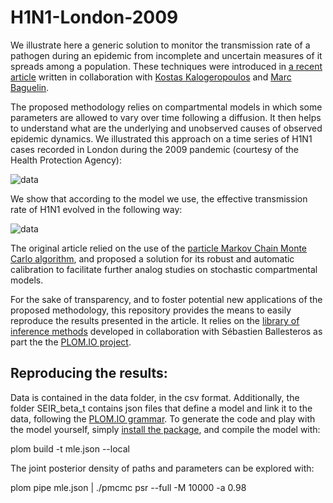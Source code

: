 H1N1-London-2009
================

We illustrate here a generic solution to monitor the transmission rate of a pathogen during an epidemic from incomplete and uncertain 
measures of it spreads among a population. These techniques were introduced in [a recent article][1] written in 
collaboration with [Kostas Kalogeropoulos][2] and [Marc Baguelin][3]. 

The proposed methodology relies on compartmental models in which some parameters are allowed to vary over time
following a diffusion. It then helps to understand what are the underlying and unobserved causes of observed epidemic 
dynamics. We illustrated this approach on a time series of H1N1 cases recorded in London during the 2009 pandemic 
(courtesy of the Health Protection Agency):

![data](https://raw.github.com/JDureau/H1N1-London-2009/master/images/data.png?login=JDureau&token=c5b1e3d648591265b128978f10a0bcee)

We show that according to the model we use, the effective transmission rate of H1N1 evolved in the following way:

![data](https://raw.github.com/JDureau/H1N1-London-2009/master/images/beta.png?login=JDureau&token=c5b1e3d648591265b128978f10a0bcee)

The original article relied on the use of the [particle Markov Chain Monte Carlo algorithm][4], and proposed a solution for 
its robust and automatic calibration to facilitate further analog studies on stochastic compartmental models. 

For the sake of transparency, and to foster potential new applications of the proposed methodology, this repository provides
the means to easily reproduce the results presented in the article. It relies on the [library of inference methods][5]
developed in collaboration with Sébastien Ballesteros as part the the [PLOM.IO project][6].

Reproducing the results:
------------------------

Data is contained in the data folder, in the csv format. Additionally, the folder SEIR_beta_t contains json files that 
define a model and link it to the data, following the [PLOM.IO grammar][6]. To generate the code and play with the model
yourself, simply [install the package][7], and compile the model with:

plom build -t mle.json --local

The joint posterior density of paths and parameters can be explored with:

plom pipe mle.json | ./pmcmc psr --full -M 10000 -a 0.98




[1]: http://arxiv.org/abs/1203.5950       "Capturing the time-varying drivers of an epidemic using stochastic dynamical systems"
[2]: http://stats.lse.ac.uk/kalogeropoulos/ "Kostas Kalogeropoulos"
[3]: http://www.lshtm.ac.uk/aboutus/people/baguelin.marc "Marc Baguelin"
[4]: http://www.stats.ox.ac.uk/~doucet/andrieu_doucet_holenstein_PMCMC.pdf "Particle Markov Chain Monte Carlo"
[5]: https://github.com/plom-io/plom-pipe "plom-pipe"
[6]: http://plom.io/cli/grammar "PLOM.IO grammar"
[7]: http://plom.io/cli "workflow"

